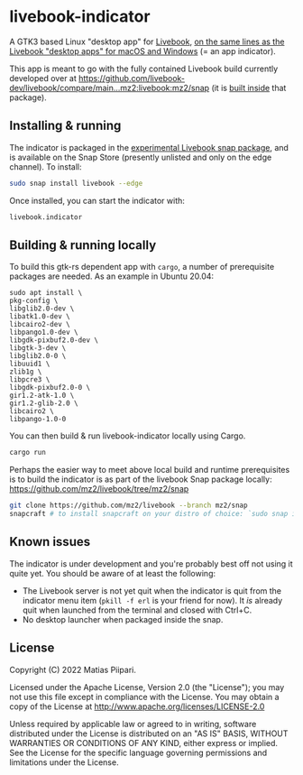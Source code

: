 # livebook-indicator

A GTK3 based Linux "desktop app" for [Livebook](https://livebook.dev), [on the same lines as the Livebook "desktop apps" for macOS and Windows](https://news.livebook.dev/introducing-the-livebook-desktop-app-4C8dpu) (= an app indicator).

This app is meant to go with the fully contained Livebook build currently developed over at https://github.com/livebook-dev/livebook/compare/main...mz2:livebook:mz2/snap (it is [built inside](https://github.com/mz2/livebook/blob/mz2/snap/snap/snapcraft.yaml#L30-L33) that package).

## Installing & running

The indicator is packaged in the [experimental Livebook snap package](https://github.com/mz2/livebook/tree/mz2/snap), and is available on the Snap Store (presently unlisted and only on the edge channel). To install:

```bash
sudo snap install livebook --edge
```

Once installed, you can start the indicator with:

```bash
livebook.indicator
```

## Building & running locally

To build this gtk-rs dependent app with `cargo`, a number of prerequisite packages are needed. As an example in Ubuntu 20.04:

```
sudo apt install \
pkg-config \
libglib2.0-dev \
libatk1.0-dev \
libcairo2-dev \
libpango1.0-dev \
libgdk-pixbuf2.0-dev \
libgtk-3-dev \
libglib2.0-0 \
libuuid1 \
zlib1g \
libpcre3 \
libgdk-pixbuf2.0-0 \
gir1.2-atk-1.0 \
gir1.2-glib-2.0 \
libcairo2 \
libpango-1.0-0
```

You can then build & run livebook-indicator locally using Cargo.

```bash
cargo run
```

Perhaps the easier way to meet above local build and runtime prerequisites is to build the indicator is as part of the livebook Snap package locally: https://github.com/mz2/livebook/tree/mz2/snap

```bash
git clone https://github.com/mz2/livebook --branch mz2/snap
snapcraft # to install snapcraft on your distro of choice: `sudo snap install snapcraft --classic`
```

## Known issues

The indicator is under development and you're probably best off not using it quite yet. You should be aware of at least the following:

- The Livebook server is not yet quit when the indicator is quit from the indicator menu item (`pkill -f erl` is your friend for now). It _is_ already quit when launched from the terminal and closed with Ctrl+C.
- No desktop launcher when packaged inside the snap.

## License

Copyright (C) 2022 Matias Piipari.

Licensed under the Apache License, Version 2.0 (the "License"); you may not use this file except in compliance with the License. You may obtain a copy of the License at http://www.apache.org/licenses/LICENSE-2.0

Unless required by applicable law or agreed to in writing, software distributed under the License is distributed on an "AS IS" BASIS, WITHOUT WARRANTIES OR CONDITIONS OF ANY KIND, either express or implied. See the License for the specific language governing permissions and limitations under the License.

```

```
